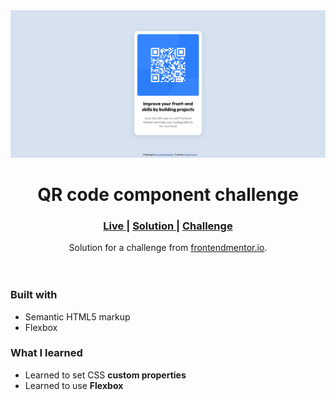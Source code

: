 <img src="https://github.com/arshavinod14/Frontend-Mentor---QR-code-component/blob/main/design/Screenshot%202023-11-17%20084106.png" alt="screenshot">

<h1 align="center">QR code component challenge</h1>
<div align="center">
  <h3>
    <a href="https://arshavinod14.github.io/Frontend-Mentor-QR-code-component/" color="white" target="_blank">
      Live
    </a>
    <span> | </span>
    <a href="https://www.frontendmentor.io/solutions/qrcodecomponent-44D-INHuX5">
      Solution
    </a>
   <span> | </span>
    <a href="https://www.frontendmentor.io/challenges/qr-code-component-iux_sIO_H">
      Challenge
    </a>
  </h3>
</div>
<div align="center">
   Solution for a challenge from  <a href="https://www.frontendmentor.io/" target="_blank">frontendmentor.io</a>.
</div>
<br>
<br>


### Built with

- Semantic HTML5 markup
- Flexbox

### What I learned

* Learned to set CSS **custom properties**
* Learned to use **Flexbox** 


